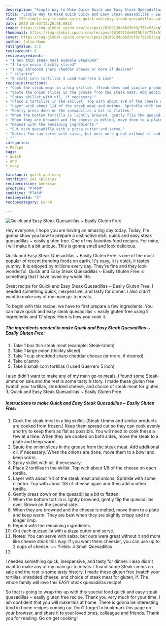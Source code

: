 ```yaml
---
description: "Simple Way to Make Quick Quick and Easy Steak Quesadillas ~ Easily Gluten Free"
title: "Simple Way to Make Quick Quick and Easy Steak Quesadillas ~ Easily Gluten Free"
slug: 239-simple-way-to-make-quick-quick-and-easy-steak-quesadillas-easily-gluten-free
date: 2020-10-03T13:20:58.083Z
image: https://img-global.cpcdn.com/recipes/2810912de6025bf0/751x532cq70/quick-and-easy-steak-quesadillas-easily-gluten-free-recipe-main-photo.jpg
thumbnail: https://img-global.cpcdn.com/recipes/2810912de6025bf0/751x532cq70/quick-and-easy-steak-quesadillas-easily-gluten-free-recipe-main-photo.jpg
cover: https://img-global.cpcdn.com/recipes/2810912de6025bf0/751x532cq70/quick-and-easy-steak-quesadillas-easily-gluten-free-recipe-main-photo.jpg
author: Julia Mann
ratingvalue: 3.5
reviewcount: 6
recipeingredient:
- "1 box thin steak meat example SteakUmm"
- "1 large onion thickly sliced"
- "1 cup shredded sharp cheddar cheese or more if desired"
- " cilantro"
- "8 small corn tortillas I used Guerrero 5 inch"
recipeinstructions:
- "Cook the steak meat in a big skillet. (Steak-Umms and similar products are cooked from frozen.) Keep them spread out so they can cook evenly and try to keep them as flat as possible. You will need to cook these a few at a time. When they are cooked on both sides, move the steak to a plate and keep warm."
- "Saute the onion slices in the grease from the steak meat. Add additional oil, if necessary. When the onions are done, move them to a bowl and keep warm."
- "Spray skillet with oil, if necessary."
- "Place 2 tortillas in the skillet. Top with about 1/8 of the cheese on each tortilla."
- "Layer with about 1/4 of the steak meat and onions. Sprinkle with some cilantro. Top with about 1/8 of cheese again and then add another tortilla."
- "Gently press down on the quesadillas a bit to flatten."
- "When the bottom tortilla is lightly browned, gently flip the quesadillas over. Brown on the second side."
- "When they are browned and the cheese is melted, move them to a plate and keep warm. They are best when they are slightly crispy and no longer limp."
- "Repeat with the remaining ingredients."
- "Cut each quesadilla with a pizza cutter and serve."
- "Notes: You can serve with salsa, but ours were great without it and more like cheese steak this way. If you want them cheesier, you can use up to 2 cups of cheese. ~~ Yields: 4 Small Quesadillas"
- ""
categories:
- Recipe
tags:
- quick
- and
- easy

katakunci: quick and easy 
nutrition: 241 calories
recipecuisine: American
preptime: "PT40M"
cooktime: "PT46M"
recipeyield: "4"
recipecategory: Lunch

---
```



![Quick and Easy Steak Quesadillas ~ Easily Gluten Free](https://img-global.cpcdn.com/recipes/2810912de6025bf0/751x532cq70/quick-and-easy-steak-quesadillas-easily-gluten-free-recipe-main-photo.jpg)

Hey everyone, I hope you are having an amazing day today. Today, I'm gonna show you how to prepare a distinctive dish, quick and easy steak quesadillas ~ easily gluten free. One of my favorites food recipes. For mine, I will make it a bit unique. This is gonna smell and look delicious.

Quick and Easy Steak Quesadillas ~ Easily Gluten Free is one of the most popular of recent trending foods on earth. It's easy, it is quick, it tastes yummy. It is enjoyed by millions every day. They're fine and they look wonderful. Quick and Easy Steak Quesadillas ~ Easily Gluten Free is something that I have loved my whole life.

Great recipe for Quick and Easy Steak Quesadillas ~ Easily Gluten Free. I needed something quick, inexpensive, and tasty for dinner. I also didn&#39;t want to make any of my main go-to meals.


To begin with this recipe, we have to first prepare a few ingredients. You can have quick and easy steak quesadillas ~ easily gluten free using 5 ingredients and 12 steps. Here is how you cook it.

<!--inarticleads1-->

##### The ingredients needed to make Quick and Easy Steak Quesadillas ~ Easily Gluten Free:

1. Take 1 box thin steak meat (example: Steak-Umm)
1. Take 1 large onion (thickly sliced)
1. Take 1 cup shredded sharp cheddar cheese (or more, if desired)
1. Take  cilantro
1. Take 8 small corn tortillas (I used Guerrero 5 inch)


I also didn&#39;t want to make any of my main go-to meals. I found some Steak-umms on sale and the rest is some tasty history. I made these gluten free (watch your tortillas, shredded cheese, and choice of steak meat for gluten, if. Quick and Easy Steak Quesadillas ~ Easily Gluten Free. 

<!--inarticleads2-->

##### Instructions to make Quick and Easy Steak Quesadillas ~ Easily Gluten Free:

1. Cook the steak meat in a big skillet. (Steak-Umms and similar products are cooked from frozen.) Keep them spread out so they can cook evenly and try to keep them as flat as possible. You will need to cook these a few at a time. When they are cooked on both sides, move the steak to a plate and keep warm.
1. Saute the onion slices in the grease from the steak meat. Add additional oil, if necessary. When the onions are done, move them to a bowl and keep warm.
1. Spray skillet with oil, if necessary.
1. Place 2 tortillas in the skillet. Top with about 1/8 of the cheese on each tortilla.
1. Layer with about 1/4 of the steak meat and onions. Sprinkle with some cilantro. Top with about 1/8 of cheese again and then add another tortilla.
1. Gently press down on the quesadillas a bit to flatten.
1. When the bottom tortilla is lightly browned, gently flip the quesadillas over. Brown on the second side.
1. When they are browned and the cheese is melted, move them to a plate and keep warm. They are best when they are slightly crispy and no longer limp.
1. Repeat with the remaining ingredients.
1. Cut each quesadilla with a pizza cutter and serve.
1. Notes: You can serve with salsa, but ours were great without it and more like cheese steak this way. If you want them cheesier, you can use up to 2 cups of cheese. ~~ Yields: 4 Small Quesadillas
1. 


I needed something quick, inexpensive, and tasty for dinner. I also didn&#39;t want to make any of my main go-to meals. I found some Steak-umms on sale and the rest is some tasty history. I made these gluten free (watch your tortillas, shredded cheese, and choice of steak meat for gluten, if. The whole family will love this EASY steak quesadillas recipe! 

So that is going to wrap this up with this special food quick and easy steak quesadillas ~ easily gluten free recipe. Thank you very much for your time. I am confident that you will make this at home. There is gonna be interesting food in home recipes coming up. Don't forget to bookmark this page on your browser, and share it to your loved ones, colleague and friends. Thank you for reading. Go on get cooking!
